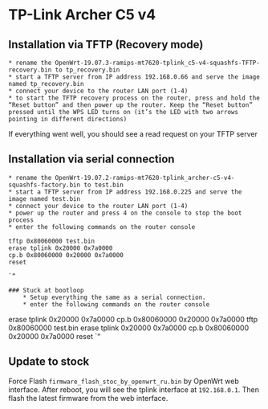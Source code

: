 # TP-Link Archer C5 v4
## Installation via TFTP (Recovery mode)
    * rename the OpenWrt-19.07.3-ramips-mt7620-tplink_c5-v4-squashfs-TFTP-recovery.bin to tp_recovery.bin
    * start a TFTP server from IP address 192.168.0.66 and serve the image named tp_recovery.bin
    * connect your device to the router LAN port (1-4)
    * to start the TFTP recovery process on the router, press and hold the “Reset button” and then power up the router. Keep the “Reset button” pressed until the WPS LED turns on (it’s the LED with two arrows pointing in different directions)
If everything went well, you should see a read request on your TFTP server

## Installation via serial connection
    * rename the OpenWrt-19.07.2-ramips-mt7620-tplink_archer-c5-v4-squashfs-factory.bin to test.bin
    * start a TFTP server from IP address 192.168.0.225 and serve the image named test.bin
    * connect your device to the router LAN port (1-4)
    * power up the router and press 4 on the console to stop the boot process
    * enter the following commands on the router console
 
 ```
 tftp 0x80060000 test.bin
 erase tplink 0x20000 0x7a0000
 cp.b 0x80060000 0x20000 0x7a0000
 reset

 `“

 ### Stuck at bootloop
     * Setup everything the same as a serial connection. 
     * enter the following commands on the router console
 
```
erase tplink 0x20000 0x7a0000
cp.b 0x80060000 0x20000 0x7a0000
tftp 0x80060000 test.bin
erase tplink 0x20000 0x7a0000
cp.b 0x80060000 0x20000 0x7a0000
reset
 `“

## Update to stock
Force Flash `firmware_flash_stoc_by_openwrt_ru.bin` by OpenWrt web interface. After reboot, you will see the tplink interface at `192.168.0.1`. 
Then flash the latest firmware from the web interface. 

